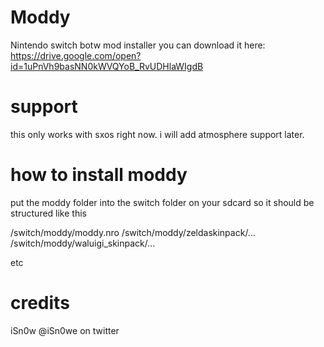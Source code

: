 # Moddy
Nintendo switch botw mod installer
you can download it here: 
https://drive.google.com/open?id=1uPnVh9basNN0kWVQYoB_RvUDHlaWIgdB


# support
this only works with sxos right now. i will add atmosphere support later.

# how to install moddy

put the moddy folder into the switch folder on your sdcard so it should be structured like this

/switch/moddy/moddy.nro
/switch/moddy/zeldaskinpack/...
/switch/moddy/waluigi_skinpack/...

etc

# credits

iSn0w
@iSn0we on twitter
